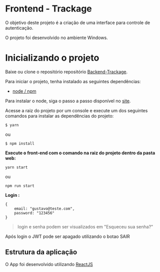 # Frontend - Trackage

O objetivo deste projeto é a criação de uma interface para controle de autenticação.

O projeto foi desenvolvido no ambiente Windows.

# Inicializando o projeto

Baixe ou clone o repositório repositório [Backend-Trackage](https://github.com/GustavoGGirardi/TesteTrackage_API).

Para iniciar o projeto, tenha instalado as seguintes dependências:

- [node / npm](https://nodejs.org/en/download/package-manager/)

Para instalar o node, siga o passo a passo disponível no [site](https://nodejs.org/en/download/package-manager/).

Acesse a raiz do projeto por um console e execute um dos seguintes comandos para instalar as dependências do projeto:

```
$ yarn
```

ou

```
$ npm install
```

**Execute o front-end com o comando na raiz do projeto dentro da pasta web:**
```
yarn start
```

ou

```
npm run start
```
**Login :**

```
{
	email: "gustavo@teste.com",
	password: "123456"
}
```
> login e senha podem ser visualizados em "Esqueceu sua senha?"


Após login o JWT pode ser apagado utilizando o botao SAIR

## Estrutura da aplicação

O App foi desenvolvido utilizando [ReactJS](<https://pt-br.reactjs.org/>)

